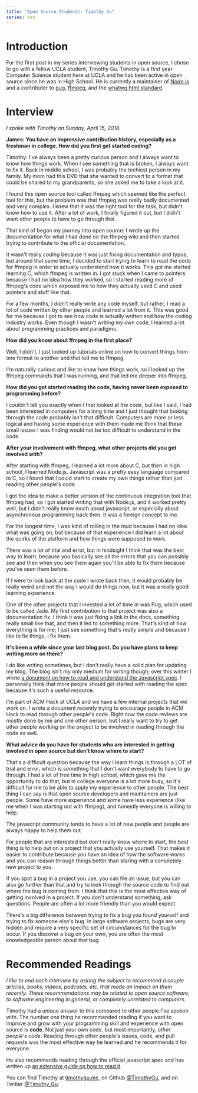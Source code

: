 ```yaml
---
title: "Open Source Students: Timothy Gu"
series: oss
---
```


# Introduction

For the first post in my series interviewing students in open source,
I chose to go with a fellow UCLA student, Timothy Gu.
Timothy is a first year Computer Science student here at UCLA and he has been
active in open source since he was in High School.
He is currently a maintainer of
[Node.js](https://github.com/nodejs/node)
and a contributer to
[pug](https://github.com/pugjs/pug),
[ffmpeg](https://github.com/FFmpeg/FFmpeg),
and the
[whatwg html standard](https://github.com/whatwg/html).

# Interview

_I spoke with Timothy on Sunday, April 15, 2018._

**James: You have an impressive contribution history,
especially as a freshman in college.
How did you first get started coding?**

Timothy: I've always been a pretty curious person
and I always want to know how things work.
When I see something that is broken, I always want to fix it.
Back in middle school, I was probably the techiest person in my family.
My mom had this DVD that she wanted to convert to a format that could be
shared to my grandparents, so she asked me to take a look at it.

I found this open source tool called ffmpeg which seemed like the perfect
tool for this,
but the problem was that ffmpeg was really badly documented and very complex.
I knew that it was the right tool for the task, but didn't know how to use it.
After a lot of work, I finally figured it out, but I didn't want other
people to have to go through that.

That kind of began my journey into open source:
I wrote up the documentation for what I had done on the ffmpeg wiki and
then started trying to contribute to the official documentation.

It wasn't really _coding_ because it was just fixing documentation and
typos, but around that same time, I decided to start trying to learn to
read the code for ffmpeg in order to actually understand how it works.
This got me started learning C, which ffmpeg is written in.
I got stuck when I came to pointers because I had no idea how they worked,
so I started reading more of ffmpeg's code which exposed me to how they
actually used C and used pointers and stuff like that.

For a few months, I didn't really write any code myself,
but rather, I read a lot of code written by other people and learned a lot from it.
This was good for me because I got to see how code is actually written and how
the coding industry works.
Even though I wasn't writing my own code,
I learned a lot about programming practices and paradigms.

**How did you know about ffmpeg in the first place?**

Well, I didn't.
I just looked up tutorials online on how to convert things from one format to
another and that led me to ffmpeg.

I'm naturally curious and like to know how things work,
so I looked up the ffmpeg commands that I was running,
and that led me deeper into ffmpeg.

**How did you get started reading the code,
having never been exposed to programming before?**

I couldn't tell you exactly when I first looked at the code, but like I said,
I had been interested in computers for a long time
and I just thought that looking through the code probably isn't that difficult.
Computers are more or less logical and having some experience with them made me
think that these small issues I was finding would not be too difficult to
understand in the code.

**After your involvement with ffmpeg,
what other projects did you get involved with?**

After starting with ffmpeg, I learned a lot more about C,
but then in high school, I learned Node.js.
Javascript was a pretty easy language compared to C,
so I found that I could start to create my own things
rather than just reading other people's code.

I got the idea to make a better version of the continuous integration
tool that ffmpeg had, so I got started writing that with Node.js,
and it worked pretty well,
but I didn't really know much about javascript,
or especially about asynchronous programming back then.
It was a foreign concept to me.

For the longest time, I was kind of rolling in the mud because I had no idea
what was going on,
but because of that experience I did learn a lot about
the quirks of the platform and how things were supposed to work.

There was a lot of trial and error,
but in hindsight I think that was the best way to learn,
because you basically see all the errors that you can possibly see and then
when you see them again you'll be able to fix them because you've seen them
before.

If I were to look back at the code I wrote back then,
it would probably be really weird and not the way I would do things now,
but it was a really good learning experience.

One of the other projects that I invested a lot of time in was Pug,
which used to be called Jade.
My first contribution to that project was also a documentation fix.
I think it was just fixing a link in the docs,
something really small like that, and then it led to something more.
That's kind of how everything is for me;
I just see something that's really simple and because I like to fix things,
I fix them.


**It's been a while since your last blog post.
Do you have plans to keep writing more on there?**

I do like writing sometimes,
but I don't really have a solid plan for updating my blog.
The blog isn't my only medium for writing though;
over this winter I wrote
[a document on how to read and understand the Javascript spec](https://timothygu.me/es-howto/).
I personally think that more people should get started with reading the spec
because it's such a useful resource.

I'm part of ACM Hack at UCLA and we have a few internal projects that
we work on.
I wrote a document recently trying to encourage people in ACM Hack to
read through other people's code.
Right now the code reviews are mostly done by me and one other person,
but I really want to try to get other people working on the project
to be involved in reading through the code as well.

**What advice do you have for students who are interested in getting involved
in open source but don't know where to start?**

That's a difficult question because the way I learn things is through a LOT
of trial and error, which is something that I don't want everybody to have
to go through.
I had a lot of free time in high school, which gave me the opportunity to do
that, but in college everyone is a lot more busy,
so it's difficult for me to be able to apply my experience to other people.
The best thing I can say is that open source developers and maintainers are
just people.
Some have more experience and some have less experience
(like me when I was starting out with ffmpeg),
and honestly everyone is willing to help.

The javascript community tends to have a lot of new people and people are
always happy to help them out.

For people that are interested but don't really know where to start,
the best thing is to help out on a project that you actually use yourself.
That makes it easier to contribute because you have an idea of how the
software works and you can reason through things better than staring
with a completely new project to you.

If you spot a bug in a project you use, you can file an issue,
but you can also go further than that and try to look through the source code
to find out where the bug is coming from.
I think that this is the most effective way of getting involved in a project.
If you don't understand something, ask questions.
People are often a lot more friendly than you would expect.

There's a big difference between trying to fix a bug you found yourself and
trying to fix someone else's bug.
In large software projects, bugs are very hidden and require a very specific
set of circumstances for the bug to occur.
If you discover a bug on your own, you are often the most knowledgeable
person about that bug.

# Recommended Readings

_I like to end each interview by asking the subject to recommend a couple
articles, books, videos, podcasts, etc. that made an impact on them recently.
These recommendations may be related to open source software, to software
engineering in general, or completely unrelated to computers._

Timothy had a unique answer to this compared to other people I've spoken with.
The number one thing he recommended reading if you want to improve and grow
with your programming skill and experience with open source is **code**.
Not just your own code, but most importantly, _other people's code_.
Reading through other people's issues, code, and pull requests was the most
effective way he learned and he recommends it for everyone.

He also recommends reading through the official javascript spec
and has written up
[an extensive guide on how to read it](https://timothygu.me/es-howto/).

You can find Timothy at [timothygu.me](https://timothygu.me),
on Github [@TimothyGu](https://github.com/TimothyGu),
and on Twitter [@Timothy_Gu](https://twitter.com/Timothy_Gu).

